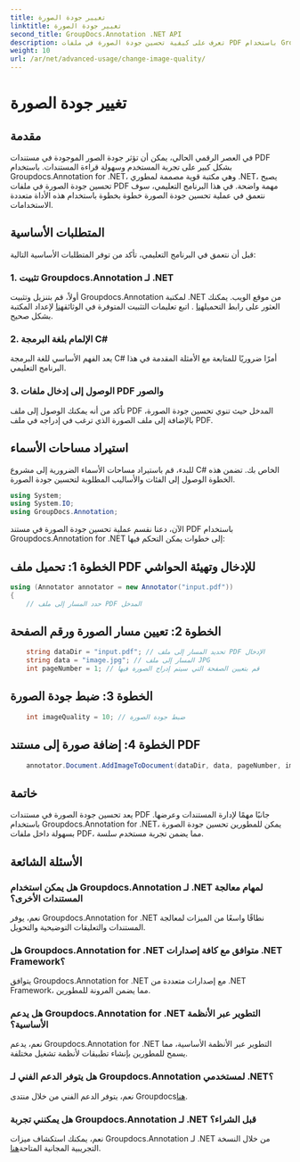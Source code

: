 ```yaml
---
title: تغيير جودة الصورة
linktitle: تغيير جودة الصورة
second_title: GroupDocs.Annotation .NET API
description: تعرف على كيفية تحسين جودة الصورة في ملفات PDF باستخدام Groupdocs.Annotation for .NET. اتبع دليلنا خطوة بخطوة.
weight: 10
url: /ar/net/advanced-usage/change-image-quality/
---
```


# تغيير جودة الصورة

## مقدمة
في العصر الرقمي الحالي، يمكن أن تؤثر جودة الصور الموجودة في مستندات PDF بشكل كبير على تجربة المستخدم وسهولة قراءة المستندات. باستخدام Groupdocs.Annotation for .NET، وهي مكتبة قوية مصممة لمطوري .NET، يصبح تحسين جودة الصورة في ملفات PDF مهمة واضحة. في هذا البرنامج التعليمي، سوف نتعمق في عملية تحسين جودة الصورة خطوة بخطوة باستخدام هذه الأداة متعددة الاستخدامات.
## المتطلبات الأساسية
قبل أن نتعمق في البرنامج التعليمي، تأكد من توفر المتطلبات الأساسية التالية:
### 1. تثبيت Groupdocs.Annotation لـ .NET
 أولاً، قم بتنزيل وتثبيت Groupdocs.Annotation لمكتبة .NET من موقع الويب. يمكنك العثور على رابط التحميل[هنا](https://releases.groupdocs.com/annotation/net/) . اتبع تعليمات التثبيت المتوفرة في الوثائق[هنا](https://tutorials.groupdocs.com/annotation/net/) لإعداد المكتبة بشكل صحيح.
### 2. الإلمام بلغة البرمجة C#
يعد الفهم الأساسي للغة البرمجة C# أمرًا ضروريًا للمتابعة مع الأمثلة المقدمة في هذا البرنامج التعليمي.
### 3. الوصول إلى إدخال ملفات PDF والصور
تأكد من أنه يمكنك الوصول إلى ملف PDF المدخل حيث تنوي تحسين جودة الصورة، بالإضافة إلى ملف الصورة الذي ترغب في إدراجه في ملف PDF.

## استيراد مساحات الأسماء
للبدء، قم باستيراد مساحات الأسماء الضرورية إلى مشروع C# الخاص بك. تضمن هذه الخطوة الوصول إلى الفئات والأساليب المطلوبة لتحسين جودة الصورة.

```csharp
using System;
using System.IO;
using GroupDocs.Annotation;
```

الآن، دعنا نقسم عملية تحسين جودة الصورة في مستند PDF باستخدام Groupdocs.Annotation for .NET إلى خطوات يمكن التحكم فيها:
## الخطوة 1: تحميل ملف PDF للإدخال وتهيئة الحواشي
```csharp
using (Annotator annotator = new Annotator("input.pdf"))
{
    // حدد المسار إلى ملف PDF المدخل
```
## الخطوة 2: تعيين مسار الصورة ورقم الصفحة
```csharp
    string dataDir = "input.pdf"; // تحديد المسار إلى ملف PDF الإدخال
    string data = "image.jpg"; // المسار إلى ملف JPG
    int pageNumber = 1; // قم بتعيين الصفحة التي سيتم إدراج الصورة فيها
```
## الخطوة 3: ضبط جودة الصورة
```csharp
    int imageQuality = 10; // ضبط جودة الصورة
```
## الخطوة 4: إضافة صورة إلى مستند PDF
```csharp
    annotator.Document.AddImageToDocument(dataDir, data, pageNumber, imageQuality);
```

## خاتمة
يعد تحسين جودة الصورة في مستندات PDF جانبًا مهمًا لإدارة المستندات وعرضها. باستخدام Groupdocs.Annotation for .NET، يمكن للمطورين تحسين جودة الصورة بسهولة داخل ملفات PDF، مما يضمن تجربة مستخدم سلسة.
## الأسئلة الشائعة
### هل يمكن استخدام Groupdocs.Annotation لـ .NET لمهام معالجة المستندات الأخرى؟
نعم، يوفر Groupdocs.Annotation for .NET نطاقًا واسعًا من الميزات لمعالجة المستندات والتعليقات التوضيحية والتحويل.
### هل Groupdocs.Annotation for .NET متوافق مع كافة إصدارات .NET Framework؟
يتوافق Groupdocs.Annotation for .NET مع إصدارات متعددة من .NET Framework، مما يضمن المرونة للمطورين.
### هل يدعم Groupdocs.Annotation for .NET التطوير عبر الأنظمة الأساسية؟
نعم، يدعم Groupdocs.Annotation for .NET التطوير عبر الأنظمة الأساسية، مما يسمح للمطورين بإنشاء تطبيقات لأنظمة تشغيل مختلفة.
### هل يتوفر الدعم الفني لـ Groupdocs.Annotation لمستخدمي .NET؟
 نعم، يتوفر الدعم الفني من خلال منتدى Groupdocs[هنا](https://forum.groupdocs.com/c/annotation/10).
### هل يمكنني تجربة Groupdocs.Annotation لـ .NET قبل الشراء؟
 نعم، يمكنك استكشاف ميزات Groupdocs.Annotation لـ .NET من خلال النسخة التجريبية المجانية المتاحة[هنا](https://releases.groupdocs.com/).